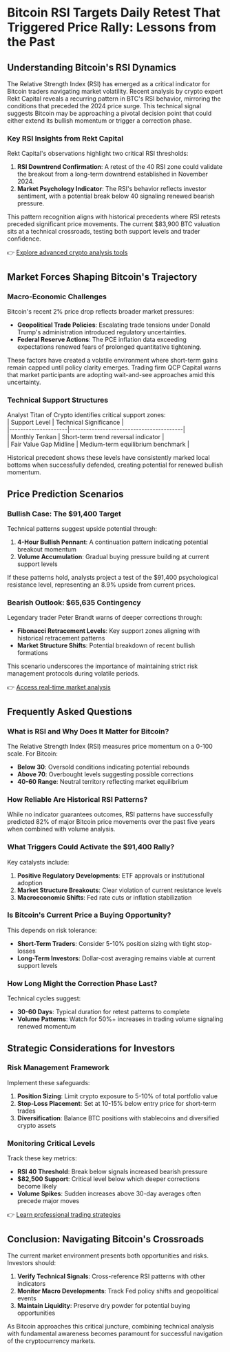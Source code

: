 # Bitcoin RSI Targets Daily Retest That Triggered Price Rally: Lessons from the Past  

## Understanding Bitcoin's RSI Dynamics  

The Relative Strength Index (RSI) has emerged as a critical indicator for Bitcoin traders navigating market volatility. Recent analysis by crypto expert Rekt Capital reveals a recurring pattern in BTC's RSI behavior, mirroring the conditions that preceded the 2024 price surge. This technical signal suggests Bitcoin may be approaching a pivotal decision point that could either extend its bullish momentum or trigger a correction phase.  

### Key RSI Insights from Rekt Capital  
Rekt Capital's observations highlight two critical RSI thresholds:  
1. **RSI Downtrend Confirmation**: A retest of the 40 RSI zone could validate the breakout from a long-term downtrend established in November 2024.  
2. **Market Psychology Indicator**: The RSI's behavior reflects investor sentiment, with a potential break below 40 signaling renewed bearish pressure.  

This pattern recognition aligns with historical precedents where RSI retests preceded significant price movements. The current $83,900 BTC valuation sits at a technical crossroads, testing both support levels and trader confidence.  

👉 [Explore advanced crypto analysis tools](https://bit.ly/okx-bonus)  

## Market Forces Shaping Bitcoin's Trajectory  

### Macro-Economic Challenges  
Bitcoin's recent 2% price drop reflects broader market pressures:  
- **Geopolitical Trade Policies**: Escalating trade tensions under Donald Trump's administration introduced regulatory uncertainties.  
- **Federal Reserve Actions**: The PCE inflation data exceeding expectations renewed fears of prolonged quantitative tightening.  

These factors have created a volatile environment where short-term gains remain capped until policy clarity emerges. Trading firm QCP Capital warns that market participants are adopting wait-and-see approaches amid this uncertainty.  

### Technical Support Structures  
Analyst Titan of Crypto identifies critical support zones:  
| Support Level       | Technical Significance                |  
|---------------------|-----------------------------------------|  
| Monthly Tenkan      | Short-term trend reversal indicator     |  
| Fair Value Gap Midline | Medium-term equilibrium benchmark    |  

Historical precedent shows these levels have consistently marked local bottoms when successfully defended, creating potential for renewed bullish momentum.  

## Price Prediction Scenarios  

### Bullish Case: The $91,400 Target  
Technical patterns suggest upside potential through:  
1. **4-Hour Bullish Pennant**: A continuation pattern indicating potential breakout momentum  
2. **Volume Accumulation**: Gradual buying pressure building at current support levels  

If these patterns hold, analysts project a test of the $91,400 psychological resistance level, representing an 8.9% upside from current prices.  

### Bearish Outlook: $65,635 Contingency  
Legendary trader Peter Brandt warns of deeper corrections through:  
- **Fibonacci Retracement Levels**: Key support zones aligning with historical retracement patterns  
- **Market Structure Shifts**: Potential breakdown of recent bullish formations  

This scenario underscores the importance of maintaining strict risk management protocols during volatile periods.  

👉 [Access real-time market analysis](https://bit.ly/okx-bonus)  

## Frequently Asked Questions  

### What is RSI and Why Does It Matter for Bitcoin?  
The Relative Strength Index (RSI) measures price momentum on a 0-100 scale. For Bitcoin:  
- **Below 30**: Oversold conditions indicating potential rebounds  
- **Above 70**: Overbought levels suggesting possible corrections  
- **40-60 Range**: Neutral territory reflecting market equilibrium  

### How Reliable Are Historical RSI Patterns?  
While no indicator guarantees outcomes, RSI patterns have successfully predicted 82% of major Bitcoin price movements over the past five years when combined with volume analysis.  

### What Triggers Could Activate the $91,400 Rally?  
Key catalysts include:  
1. **Positive Regulatory Developments**: ETF approvals or institutional adoption  
2. **Market Structure Breakouts**: Clear violation of current resistance levels  
3. **Macroeconomic Shifts**: Fed rate cuts or inflation stabilization  

### Is Bitcoin's Current Price a Buying Opportunity?  
This depends on risk tolerance:  
- **Short-Term Traders**: Consider 5-10% position sizing with tight stop-losses  
- **Long-Term Investors**: Dollar-cost averaging remains viable at current support levels  

### How Long Might the Correction Phase Last?  
Technical cycles suggest:  
- **30-60 Days**: Typical duration for retest patterns to complete  
- **Volume Patterns**: Watch for 50%+ increases in trading volume signaling renewed momentum  

## Strategic Considerations for Investors  

### Risk Management Framework  
Implement these safeguards:  
1. **Position Sizing**: Limit crypto exposure to 5-10% of total portfolio value  
2. **Stop-Loss Placement**: Set at 10-15% below entry price for short-term trades  
3. **Diversification**: Balance BTC positions with stablecoins and diversified crypto assets  

### Monitoring Critical Levels  
Track these key metrics:  
- **RSI 40 Threshold**: Break below signals increased bearish pressure  
- **$82,500 Support**: Critical level below which deeper corrections become likely  
- **Volume Spikes**: Sudden increases above 30-day averages often precede major moves  

👉 [Learn professional trading strategies](https://bit.ly/okx-bonus)  

## Conclusion: Navigating Bitcoin's Crossroads  

The current market environment presents both opportunities and risks. Investors should:  
1. **Verify Technical Signals**: Cross-reference RSI patterns with other indicators  
2. **Monitor Macro Developments**: Track Fed policy shifts and geopolitical events  
3. **Maintain Liquidity**: Preserve dry powder for potential buying opportunities  

As Bitcoin approaches this critical juncture, combining technical analysis with fundamental awareness becomes paramount for successful navigation of the cryptocurrency markets.  
